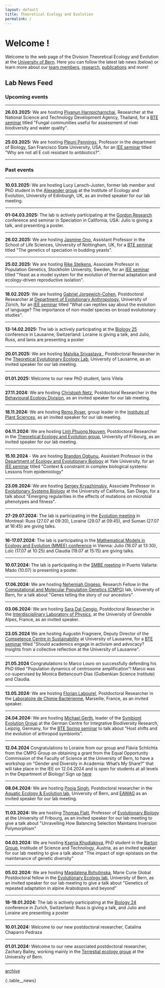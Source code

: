 ```yaml
---
layout: default
title: Theoretical Ecology and Evolution
permalink: /
---
```

# Welcome !

Welcome to the web page of the Division Theoretical Ecology and Evolution at the [University of Bern](http://www.thee.iee.unibe.ch/index_eng.html). Here you can follow the latest lab news (below) or learn more about our [team members](https://banklab.github.io/people/), [research](https://banklab.github.io/research/), [publications](https://banklab.github.io/publications/) and more!

## Lab News Feed


### Upcoming events


---

**26.03.2025:** We are hosting [Piyanun Harnpicharnchai](https://www.researchgate.net/profile/Piyanun-Harnpicharnchai), Researcher at the National Science and Technology Development Agency, Thailand, for a [BTE seminar](https://www.iee.unibe.ch/studies/lecture_series_in_behavioral_theoretical_and_evolutionary_biology/index_eng.html) titled "Fungal communities useful for assessment of river biodiversity and water quality".

---

**25.03.2025:** We are hosting [Pleuni Pennings](https://pleunipennings.wordpress.com/), Professor in the department of Biology, San Francisco State University, USA, for an [IEE seminar](https://www.iee.unibe.ch/studies/lecture_series_in_ecology_and_evolution/index_eng.html) titled "Why are not all E coli resistant to antibiotics?".

---

### Past events

---

**10.03.2025:** We are hosting Lucy Lansch-Justen, former lab member and PhD student in the [Alexander group](https://biology.ed.ac.uk/alexander) at the Institute of Ecology and Evolution, University of Edinburgh, UK, as an invited speaker for our lab meeting.

---

**01-04.03.2025:** The lab is actively participating at the [Gordon Research](https://www.grc.org/speciation-conference/2025/) conference and seminar in Speciation in California, USA: Julio is giving a talk, and presenting a poster.

---

**26.02.2025:** We are hosting [Jasmine Ono](https://scholar.google.com/citations?user=7c4yU20AAAAJ&hl=en), Assistant Professor in the School of Life Sciences, University of Nottingham, UK, for a [BTE seminar](https://www.iee.unibe.ch/studies/lecture_series_in_behavioral_theoretical_and_evolutionary_biology/index_eng.html) titled "The genetics of speciation in budding yeasts".

---

**25.02.2025:** We are hosting [Rike Stelkens](https://stelkenslab.com/), Associate Professor in Population Genetics, Stockholm University, Sweden, for an [IEE seminar](https://www.iee.unibe.ch/studies/lecture_series_in_ecology_and_evolution/index_eng.html) titled "Yeast as a model system for the evolution of thermal adaptation and ecology-driven reproductive isolation".

---

**18.02.2025:** We are hosting [Gabriel Jorgewich-Cohen](https://scholar.google.com/citations?user=iGdBuSAAAAAJ&hl=en&oi=ao), Postdoctoral Researcher at [Department of Evolutionary Anthropology](https://www.aim.uzh.ch/en.html), University of Zürich, for an [IEE seminar](https://www.iee.unibe.ch/studies/lecture_series_in_ecology_and_evolution/index_eng.html) titled "What can reptiles say about the evolution of language? The importance of non-model species on broad evolutionary studies".

---

**13-14.02.2025:** The lab is actively participating at the [Biology 25](https://wp.unil.ch/biology25/) conference in Lausanne, Switzerland: Loraine is giving a talk, and Julio, Russ, and Ianis are presenting a poster

---

**20.01.2025:** We are hosting [Malvika Srivastava ](https://scholar.google.com/citations?user=g6eLK2IAAAAJ), Postdoctoral Researcher in the [ Theoretical Evolutionary Ecology Lab](https://lab-mullon.github.io/index.html), University of Lausanne, as an invited speaker for our lab meeting.

---

**01.01.2025:** Welcome to our new PhD student, Ianis Vilela

---

**27.11.2024:** We are hosting [Christoph Netz](https://scholar.google.com.mx/citations?user=edGqs7sAAAAJ&hl=en), Postdoctoral Researcher in the [Behavioural Ecology Division](https://www.behav.iee.unibe.ch/index_eng.html), as an invited speaker for our lab meeting.

---

**18.11.2024:** We are hosting [Remo Ryser](https://scholar.google.com/citations?user=PkEpS0cAAAAJ), group leader in the [Institute of Plant Sciences](https://www.ips.unibe.ch/), as an invited speaker for our lab meeting.

---

**04.11.2024:** We are hosting [Linh Phuong Nguyen](https://linh-phuong.github.io/nguyen/), Postdoctoral Researcher in the [Theoretical Ecology and Evolution group](https://www.unifr.ch/bio/en/research/eco-evol/rohr.html), University of Fribourg, as an invited speaker for our lab meeting.

---

**15.10.2024** - We are hosting [Brandon Ogbunu](https://ogbunulab.yale.edu/), Assistant Professor in the [Department of Ecology and Evolutionary Biology](https://eeb.yale.edu/) at Yale University, for an [IEE seminar](https://www.iee.unibe.ch/studies/lecture_series_in_ecology_and_evolution/index_eng.html) titled "Context & constraint in complex biological systems: Lessons from epidemiology"

---

**23.09.2024:** We are hosting [Sergey Kryazhimskiy](https://scholar.google.com/citations?user=cEr8jtAAAAAJ&hl=de&oi=ao), Associate Professor in [Evolutionary Systems Biology](https://www.sklab.science/) at the University of Californa, San Diego, for a talk about "Emerging regularities in the effects of mutations on microbial phenotypes and fitness".

---

**27-29.07.2024:** The lab is participating in the [Evolution meeting](https://www.evolutionmeetings.org/) in Montreal: Russ (27.07 at 09:30), Loraine (29.07 at 09:45), and Suman (27.07 at 16:45) are giving talks.

---

**16-17.07.2024:** The lab is participating in the [Mathematical Models in Ecology and Evolution (MMEE) conference](https://ps-mathematik.univie.ac.at/e/index.php?event=mmee2024) in Vienna: Julio (16.07 at 13:30), Loïc (17.07 at 10:25) and Claudia (19.07 at 15:15) are giving talks.

---

**10.07.2024:** The lab is participating in the [SMBE meeting](https://smbe2024.org/) in Puerto Vallarta: Mado (10.07) is presenting a poster.

---

**17.06.2024:** We are hosting [Nehemiah Ongeso](https://orcid.org/0000-0001-5371-9148), Research Fellow in the [Computational and Molecular Population Genetics (CMPG)](https://www.cmpg.iee.unibe.ch/index_eng.html) lab, University of Bern, for a talk about "Genes telling the story of our ancestors".

---

**03.06.2024:** We are hosting [Sara Dal Cengio](https://scholar.google.com/citations?user=T06cMNYAAAAJ&hl=en), Postdoctoral Researcher in the [Interdisciplinary Laboratory of Physics](https://liphy.univ-grenoble-alpes.fr/en), at the University of Grenoble Alpes, France, as an invited speaker.

---

**23.05.2024** We are hosting Augustin Fragniere, Deputy Director of the [Competence Centre in Sustainability](https://www.unil.ch/centre-durabilite/home.html) at University of Lausanne, for a [BTE seminar](https://www.iee.unibe.ch/studies/lecture_series_in_behavioral_theoretical_and_evolutionary_biology/index_eng.html) titled "Should academics engage in activism and advocacy? Insights from a collective reflection at the University of Lausanne".

---

**21.05.2024** Congratulations to Marco Louro on successfully defending his PhD titled "Population dynamics of centrosome amplification"! Marco was co-supervised by Monica Bettencourt-Dias (Gulbenkian Science Institute) and Claudia.

---

**13.05.2024:** We are hosting [Florian Labourel](https://scholar.google.com/citations?user=epay42kAAAAJ&hl=en&oi=ao), Postdoctoral Researcher in the [Laboratoire de Chimie Bactérienne](https://lcb.cnrs.fr/), Marseille, France, as an invited speaker.

---

**24.04.2024:** We are hosting [Michael Gerth](https://scholar.google.com/citations?user=puPG9FUAAAAJ&hl=en&oi=ao), leader of the [Symbiont Evolution Group](https://www.idiv.de/en/symbiont-evolution.html) at the German Centre for Integrative Biodiversity Research, Leipzig, Germany, for the [BTE Spring seminar](https://www.iee.unibe.ch/studies/lecture_series_in_behavioral_theoretical_and_evolutionary_biology/index_eng.html) to talk about "Host shifts and the evolution of arthropod symbionts".

---

**12.04.2024** Congratulations to Loraine from our group and Flávia Schlichta from the CMPG Group on obtaining a grant from the Equal Opportunity Commission of the Faculty of Science at the University of Bern, to have a workshop on "Gender and Diversity in Academia: What’s My Share?" that will take place in the IEE on 12.04.2024 and is open for students at all levels in the Department of Biology! Sign up [here](https://forms.office.com/e/uG814aFTDq)

---

**08.04.2024:** We are hosting [Pooja Singh](https://scholar.google.com/citations?user=i1GhoccAAAAJ), Postdoctoral researcher in the [Aquatic Ecology & Evolution lab](https://www.aqua.iee.unibe.ch/index_eng.html), University of Bern, and [EAWAG](https://www.eawag.ch/en/department/fishec/) as an invited speaker for our lab meeting.

---

**11.03.2024:** We are hosting [Thomas Flatt](https://scholar.google.co.cr/citations?user=hnOIPdEAAAAJ&hl=en), Professor of [Evolutionary Biology](https://www.unifr.ch/bio/en/groups/flatt/) at the University of Fribourg, as an invited speaker for our lab meeting to give a talk about "Unravelling How Balancing Selection Maintains Inversion Polymorphism"

---

**04.03.2024:** We are hosting [Ksenia Khudiakova](https://scholar.google.com/citations?user=1sWI-dYAAAAJ&hl=en&oi=ao), PhD student in the [Barton Group](https://ist.ac.at/en/research/barton-group/), Institude of Science and Technology, Austria, as an invited speaker for our lab meeting to give a talk about "The impact of sign epistasis on the maintenance of genetic diversity"

---

**05.02.2024:** We are hosting [Magdalena Bohutinska](https://scholar.google.com/citations?user=kSnTudAAAAAJ), Marie Curie Global Postdoctoral fellow in the [Evolutionary Ecology lab](https://www.ee.iee.unibe.ch/index_eng.html), University of Bern, as an invited speaker for our lab meeting to give a talk about "Genetics of repeated adaptation in alpine Arabidopsis and beyond"

---

**18-19.01.2024:** The lab is actively participating at the [Biology 24](https://biology24.ch/) conference in Zurich, Switzerland: Russ is giving a talk, and Julio and Loraine are presenting a poster

---

**10.01.2024:** Welcome to our new postdoctoral researcher, Catalina Chaparro Pedraza

---

**01.01.2024:** Welcome to our new associated postdoctoral researcher, Zachary Bailey, working mainly in the [Terrestial ecology group](https://www.terr.iee.unibe.ch/research/index_eng.html) at the University of Bern.

---

[archive](https://banklab.github.io/archive/)

{:.table__news}
